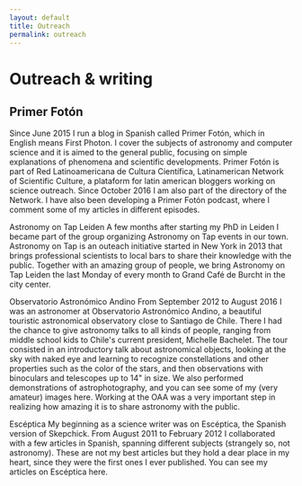 ```yaml
---
layout: default
title: Outreach
permalink: outreach
---
```


# Outreach & writing

## Primer Fotón
Since June 2015 I run a blog in Spanish called Primer Fotón, which in English means First Photon. I cover the subjects of astronomy and computer science and it is aimed to the general public, focusing on simple explanations of phenomena and scientific developments. Primer Fotón is part of Red Latinoamericana de Cultura Científica, Latinamerican Network of Scientific Culture, a plataform for latin american bloggers working on science outreach. Since October 2016 I am also part of the directory of the Network.
I have also been developing a Primer Fotón podcast, where I comment some of my articles in different episodes.

Astronomy on Tap Leiden
A few months after starting my PhD in Leiden I became part of the group organizing Astronomy on Tap events in our town. Astronomy on Tap is an outeach initiative started in New York in 2013 that brings professional scientists to local bars to share their knowledge with the public. Together with an amazing group of people, we bring Astronomy on Tap Leiden the last Monday of every month to Grand Café de Burcht in the city center.

Observatorio Astronómico Andino
From September 2012 to August 2016 I was an astronomer at Observatorio Astronómico Andino, a beautiful touristic astronomical observatory close to Santiago de Chile. There I had the chance to give astronomy talks to all kinds of people, ranging from middle school kids to Chile's current president, Michelle Bachelet. The tour consisted in an introductory talk about astronomical objects, looking at the sky with naked eye and learning to recognize constellations and other properties such as the color of the stars, and then observations with binoculars and telescopes up to 14" in size. We also performed demonstrations of astrophotography, and you can see some of my (very amateur) images here. Working at the OAA was a very important step in realizing how amazing it is to share astronomy with the public.

Escéptica
My beginning as a science writer was on Escéptica, the Spanish version of Skepchick. From August 2011 to February 2012 I collaborated with a few articles in Spanish, spanning different subjects (strangely so, not astronomy). These are not my best articles but they hold a dear place in my heart, since they were the first ones I ever published. You can see my articles on Escéptica here.